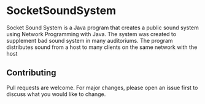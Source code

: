 # SocketSoundSystem

Socket Sound System is a Java program that creates a public sound system using Network
Programming with Java. The system was created to supplement bad sound system in many auditoriums.
The program distributes sound from a host to many clients on the same network with the host


## Contributing
Pull requests are welcome. For major changes, please open an issue first to discuss what you would like to change.
